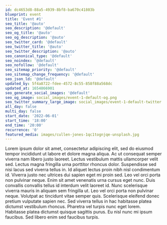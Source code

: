 ```yaml
---
id: dc4653d8-88a5-4939-8bf8-ba670c41803b
blueprint: event
title: 'Event #1'
seo_title: '@auto'
seo_description: '@default'
seo_og_title: '@auto'
seo_og_description: '@auto'
seo_twitter_card: '@default'
seo_twitter_title: '@auto'
seo_twitter_description: '@auto'
seo_canonical_type: '@default'
seo_noindex: '@default'
seo_nofollow: '@default'
seo_sitemap_priority: '@default'
seo_sitemap_change_frequency: '@default'
seo_json_ld: '@default'
updated_by: 5f4a8722-fdee-4572-8c55-858f88a568dc
updated_at: 1654866901
seo_generate_social_images: '@default'
seo_og_image: social_images/event-1-default-og.png
seo_twitter_summary_large_image: social_images/event-1-default-twitter.png
all_day: false
multi_day: false
start_date: '2022-06-01'
start_time: '18:00'
end_time: '20:00'
recurrence: '0'
featured_media: images/cullen-jones-1qc1tognjqe-unsplash.jpg
---
```

Lorem ipsum dolor sit amet, consectetur adipiscing elit, sed do eiusmod tempor incididunt ut labore et dolore magna aliqua. Ac ut consequat semper viverra nam libero justo laoreet. Lectus vestibulum mattis ullamcorper velit sed. Lectus magna fringilla urna porttitor rhoncus dolor. Suspendisse sed nisi lacus sed viverra tellus in. Id aliquet lectus proin nibh nisl condimentum id. Viverra justo nec ultrices dui sapien eget mi proin sed. Leo vel orci porta non pulvinar neque. Enim sit amet venenatis urna cursus eget nunc. Duis convallis convallis tellus id interdum velit laoreet id. Nunc scelerisque viverra mauris in aliquam sem fringilla ut. Leo vel orci porta non pulvinar neque. Volutpat ac tincidunt vitae semper quis. Scelerisque eleifend donec pretium vulputate sapien nec. Sed viverra tellus in hac habitasse platea dictumst vestibulum rhoncus. Pharetra vel turpis nunc eget lorem. Habitasse platea dictumst quisque sagittis purus. Eu nisl nunc mi ipsum faucibus. Sed libero enim sed faucibus turpis.